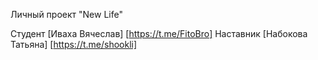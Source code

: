 Личный проект "New Life"

Студент [Иваха Вячеслав] [https://t.me/FitoBro]
Наставник [Набокова Татьяна] [https://t.me/shookli]